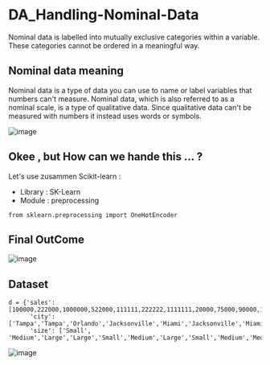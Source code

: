 # DA_Handling-Nominal-Data
Nominal data is labelled into mutually exclusive categories within a variable. These categories cannot be ordered in a meaningful way.

## Nominal data meaning 
Nominal data is a type of data you can use to name or label variables that numbers can't measure. Nominal data, which is also referred to as a nominal scale, is a type of qualitative data. Since qualitative data can't be measured with numbers it instead uses words or symbols.

![image](https://github.com/ChaiouraMohammed/DA_Handling-Nominal-Data/assets/91562298/4160307c-ae6c-4b97-bc20-3ba74b3991c2)

## Okee , but How can we hande this ... ? 
Let's use zusammen Scikit-learn : 
- Library : SK-Learn
- Module : preprocessing
  
```
from sklearn.preprocessing import OneHotEncoder
```

## Final OutCome
![image](https://github.com/ChaiouraMohammed/DA_Handling-Nominal-Data/assets/91562298/4f8690e3-eadd-44da-bbab-d6815f2062df)

## Dataset 
```
d = {'sales': [100000,222000,1000000,522000,111111,222222,1111111,20000,75000,90000,1000000,10000],
      'city': ['Tampa','Tampa','Orlando','Jacksonville','Miami','Jacksonville','Miami','Miami','Orlando','Orlando','Orlando','Orlando'],
      'size': ['Small', 'Medium','Large','Large','Small','Medium','Large','Small','Medium','Medium','Medium','Small',]}
```
![image](https://github.com/ChaiouraMohammed/DA_Handling-Nominal-Data/assets/91562298/3044fa42-44af-4b11-833a-2310e688ce58)

